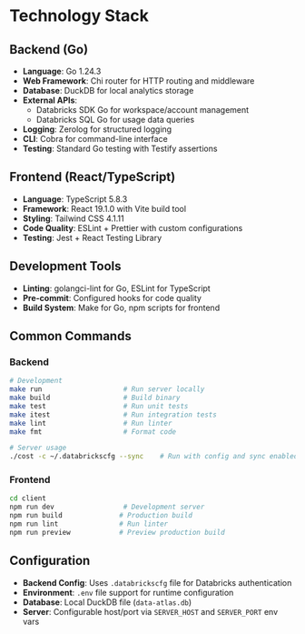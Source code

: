 # Technology Stack

## Backend (Go)

- **Language**: Go 1.24.3
- **Web Framework**: Chi router for HTTP routing and middleware
- **Database**: DuckDB for local analytics storage
- **External APIs**: 
  - Databricks SDK Go for workspace/account management
  - Databricks SQL Go for usage data queries
- **Logging**: Zerolog for structured logging
- **CLI**: Cobra for command-line interface
- **Testing**: Standard Go testing with Testify assertions

## Frontend (React/TypeScript)

- **Language**: TypeScript 5.8.3
- **Framework**: React 19.1.0 with Vite build tool
- **Styling**: Tailwind CSS 4.1.11
- **Code Quality**: ESLint + Prettier with custom configurations
- **Testing**: Jest + React Testing Library

## Development Tools

- **Linting**: golangci-lint for Go, ESLint for TypeScript
- **Pre-commit**: Configured hooks for code quality
- **Build System**: Make for Go, npm scripts for frontend

## Common Commands

### Backend
```bash
# Development
make run                    # Run server locally
make build                  # Build binary
make test                   # Run unit tests
make itest                  # Run integration tests
make lint                   # Run linter
make fmt                    # Format code

# Server usage
./cost -c ~/.databrickscfg --sync    # Run with config and sync enabled
```

### Frontend
```bash
cd client
npm run dev                 # Development server
npm run build              # Production build
npm run lint               # Run linter
npm run preview            # Preview production build
```

## Configuration

- **Backend Config**: Uses `.databrickscfg` file for Databricks authentication
- **Environment**: `.env` file support for runtime configuration
- **Database**: Local DuckDB file (`data-atlas.db`)
- **Server**: Configurable host/port via `SERVER_HOST` and `SERVER_PORT` env vars